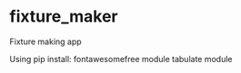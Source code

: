 # fixture_maker
Fixture making app

Using pip install:
    fontawesomefree module
    tabulate module